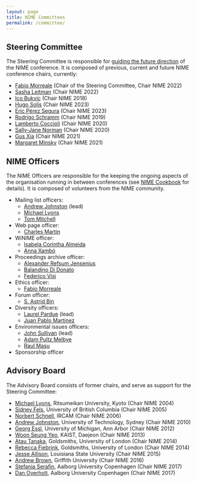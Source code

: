 ```yaml
---
layout: page
title: NIME Committees
permalink: /committee/
---
```


## Steering Committee

The Steering Committee is responsible for [guiding the future direction](https://nime.gitbook.io/conference-cookbok/steering/steeringcommittee) of the NIME conference. It is composed of previous, current and  future NIME conference chairs, currently:

* [Fabio Morreale](https://profiles.auckland.ac.nz/f-morreale) (Chair of the Steering Committee, Chair NIME 2022)
* [Sasha Leitman](http://sashaleitman.com/) (Chair NIME 2022)
* [Ico Bukvic](http://imi.aau.dk/~sts/) (Chair NIME 2018)
* [Hugo Solís](http://hugosolis.net/en) (Chair NIME 2023)
* [Eric Pérez Segura](https://mx.linkedin.com/in/eric-p%C3%A9rez-segura-358b919b) (Chair NIME 2023)
* [Rodrigo Schramm](http://professor.ufrgs.br/rschramm) (Chair NIME 2019)
* [Lamberto Coccioli](https://www.bcu.ac.uk/conservatoire/research/research-staff/lamberto-coccioli) (Chair NIME 2020)
* [Sally-Jane Norman](https://people.wgtn.ac.nz/sallyjane.norman)  (Chair NIME 2020)
* [Gus Xia](https://shanghai.nyu.edu/academics/faculty/directory/gus-xia) (Chair NIME 2021)
* [Margaret Minsky](https://shanghai.nyu.edu/academics/faculty/directory/margaret-minsky) (Chair NIME 2021)


## NIME Officers

The NIME Officers are responsible for the keeping the ongoing aspects of the organisation running in between conferences (see [NIME Cookbook](https://nime.gitbook.io/conference-cookbok/officers) for details). It is composed of volunteers from the NIME community.

* Mailing list officers:
	- [Andrew Johnston](http://andrewjohnston.net/) (lead)
	- [Michael Lyons](https://www.linkedin.com/in/michaeljlyons)
	- [Tom Mitchell](https://people.uwe.ac.uk/Person/TomMitchell)
* Web page officer:
	- [Charles Martin](https://cecs.anu.edu.au/people/charles-martin)
* WiNIME officer:
	- [Isabela Corintha Almeida](https://scholar.google.com/citations?user=gdej3wIAAAAJ)
	- [Anna Xambó](http://annaxambo.me/)
* Proceedings archive officer:
	- [Alexander Refsum Jensenius](http://www.arj.no)
	- [Balandino Di Donato](https://www.balandinodidonato.com/)
	- [Federico Visi](https://www.federicovisi.com/)
* Ethics officer:
	- [Fabio Morreale](https://www.creative.auckland.ac.nz/people/profile/f-morreale)
* Forum officer:
	- [S. Astrid Bin](https://www.astridbin.com/)
* Diversity officers:
	- [Laurel Pardue](https://www.qmul.ac.uk/eecs-temp/profiles/parduelaurel.html) (lead)
	- [Juan Pablo Martinez](https://zavilaz.wordpress.com/)
* Environmental issues officers:
	- [John Sullivan](http://www-new.idmil.org/people/john-sullivan/) (lead)
	- [Adam Pultz Melbye](http://www.adampultz.com/)
	- [Raul Masu](https://www.researchgate.net/profile/Raul_Masu2)
* Sponsorship officer

## Advisory Board

The Advisory Board consists of former chairs, and serve as support for the Steering Committee:

* [Michael Lyons](https://www.linkedin.com/in/michaeljlyons), Ritsumeikan University, Kyoto (Chair NIME 2004)
* [Sidney Fels](https://www.ece.ubc.ca/~ssfels/), University of British Columbia (Chair NIME 2005)
* [Norbert Schnell](http://ismm.ircam.fr/norbert-schnell/), IRCAM (Chair NIME 2006)
* [Andrew Johnston](http://andrewjohnston.net/), University of Technology, Sydney (Chair NIME 2010)
* [Georg Essl](http://web.eecs.umich.edu/~gessl/), University of Michigan, Ann Arbor (Chair NIME 2012)
* [Woon Seung Yeo](https://www.ewha.ac.kr/mbs/ewhakr/jsp/sprofile/sprofile_View.jsp?id=ewhaen_030114000000&cateId=18&sabun=MTUyOTQx&tab=TAB2), KAIST, Daejeon (Chair NIME 2013)
* [Atau Tanaka](http://eavi.goldsmithsdigital.com/staff/prof-atau-tanaka/), Goldsmiths, University of London (Chair NIME 2014)
* [Rebecca Fiebrink](http://www.doc.gold.ac.uk/~mas01rf/Rebecca_Fiebrink_Goldsmiths/welcome.html), Goldsmiths, University of London (Chair NIME 2014)
* [Jesse Allison](https://www.lsu.edu/cmda/music/people/faculty/allison.php), Louisiana State University (Chair NIME 2015)
* [Andrew Brown](https://www.griffith.edu.au/music/queensland-conservatorium/staff/andrew-brown), Griffith University (Chair NIME 2016)
* [Stefania Serafin](http://imi.aau.dk/~sts/), Aalborg University Copenhagen (Chair NIME 2017)
* [Dan Overholt](http://vbn.aau.dk/en/persons/daniel-overholt(ffec9cea-8641-4c7f-b9e4-9f57c427bda8).html), Aalborg University Copenhagen (Chair NIME 2017)
